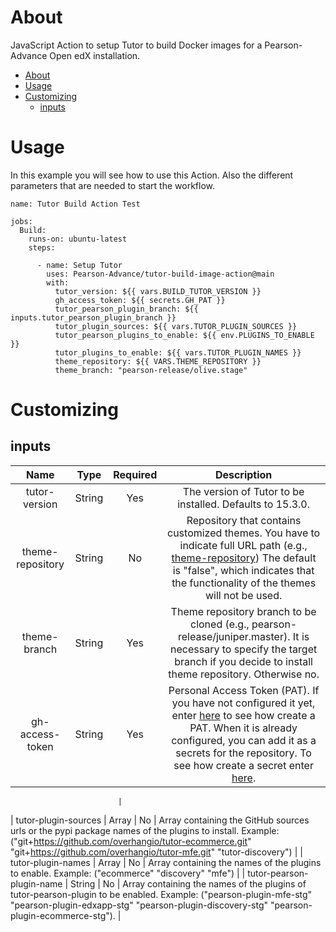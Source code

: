 # About

JavaScript Action to setup Tutor to build Docker images for a Pearson-Advance Open edX installation.

- [About](#about)
- [Usage](#usage)
- [Customizing](#customizing)
  - [inputs](#inputs)

# Usage

In this example you will see how to use this Action. Also the different parameters that are
needed to start the workflow.

```
name: Tutor Build Action Test

jobs:
  Build:
    runs-on: ubuntu-latest
    steps:

      - name: Setup Tutor
        uses: Pearson-Advance/tutor-build-image-action@main
        with:
          tutor_version: ${{ vars.BUILD_TUTOR_VERSION }}
          gh_access_token: ${{ secrets.GH_PAT }}
          tutor_pearson_plugin_branch: ${{ inputs.tutor_pearson_plugin_branch }}
          tutor_plugin_sources: ${{ vars.TUTOR_PLUGIN_SOURCES }}
          tutor_pearson_plugins_to_enable: ${{ env.PLUGINS_TO_ENABLE }}
          tutor_plugins_to_enable: ${{ vars.TUTOR_PLUGIN_NAMES }}
          theme_repository: ${{ VARS.THEME_REPOSITORY }}
          theme_branch: "pearson-release/olive.stage"
```

# Customizing

## inputs

|          **Name**          | **Type** | **Required** |                                                                                                                                                                                                                          **Description**                                                                                                                                                                                                                         |
|:--------------------------:|:--------:|:------------:|:----------------------------------------------------------------------------------------------------------------------------------------------------------------------------------------------------------------------------------------------------------------------------------------------------------------------------------------------------------------------------------------------------------------------------------------------------------------:|
| tutor-version              | String   | Yes          | The version of Tutor to be installed. Defaults to 15.3.0.                                                                                                                                                                                                                                                                                                                                                                                                        |
| theme-repository           | String   | No           | Repository that contains customized themes. You have to indicate full URL path (e.g., [theme-repository](https://github.com/Pearson-Advance/openedx-themes])) The default is "false", which indicates that the functionality of the themes will not be used.                                                                                                                                                                                                                                                                                                    |
| theme-branch               | String   | Yes          | Theme repository branch to be cloned (e.g., pearson-release/juniper.master). It is necessary to specify the target branch if you decide to install theme repository. Otherwise no.                                                                                                                                                                                                                                                                               |
| gh-access-token            | String   | Yes          | Personal Access Token (PAT). If you have not configured it yet, enter [here](https://docs.github.com/en/authentication/keeping-your-account-and-data-secure/creating-a-personal-access-token) to see how create a PAT. When it is already configured, you can add it as a secrets for the repository. To see how create a secret enter [here](https://docs.github.com/en/actions/security-guides/encrypted-secrets#creating-encrypted-secrets-for-a-repository). 

                            |
| tutor-plugin-sources       | Array    | No           | Array containing the GitHub sources urls or the pypi package names of the plugins to install. Example: ("git+https://github.com/overhangio/tutor-ecommerce.git" "git+https://github.com/overhangio/tutor-mfe.git" "tutor-discovery")                                                                                                                                                                                                                             |
| tutor-plugin-names         | Array    | No           | Array containing the names of the plugins to enable. Example: ("ecommerce" "discovery" "mfe")                                                                                                                                                                                                                                                                                                                                                                    |
| tutor-pearson-plugin-name       | String   | No           | Array containing the names of the plugins of tutor-pearson-plugin to be enabled. Example: ("pearson-plugin-mfe-stg" "pearson-plugin-edxapp-stg" "pearson-plugin-discovery-stg" "pearson-plugin-ecommerce-stg").                                                                                                                                                                                                                                                                                                             |
